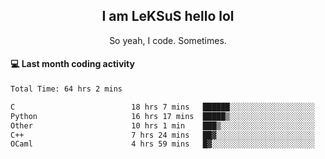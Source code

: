 <h2 align="center">I am LeKSuS hello lol</h2>
<p align="center">So yeah, I code. Sometimes.</p>

#### :computer: Last month coding activity
<!--START_SECTION:waka-->

```txt
Total Time: 64 hrs 2 mins

C                          18 hrs 7 mins   ██████░░░░░░░░░░░░░░░░░░░   24.48 %
Python                     16 hrs 17 mins  █████▒░░░░░░░░░░░░░░░░░░░   21.99 %
Other                      10 hrs 1 min    ███▒░░░░░░░░░░░░░░░░░░░░░   13.54 %
C++                        7 hrs 24 mins   ██▓░░░░░░░░░░░░░░░░░░░░░░   10.00 %
OCaml                      4 hrs 59 mins   █▓░░░░░░░░░░░░░░░░░░░░░░░   06.74 %
```

<!--END_SECTION:waka-->

